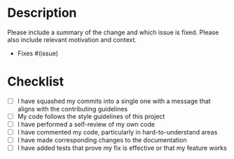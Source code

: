 # Description

Please include a summary of the change and which issue is fixed. Please also include relevant motivation and context.

- Fixes #(issue)

# Checklist

- [ ] I have squashed my commits into a single one with a message that aligns with the contributing guidelines
- [ ] My code follows the style guidelines of this project
- [ ] I have performed a self-review of my own code
- [ ] I have commented my code, particularly in hard-to-understand areas
- [ ] I have made corresponding changes to the documentation
- [ ] I have added tests that prove my fix is effective or that my feature works
